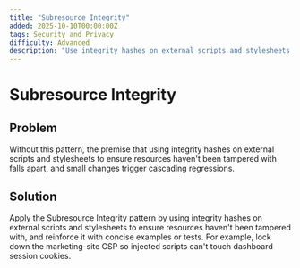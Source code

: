```yaml
---
title: "Subresource Integrity"
added: 2025-10-10T00:00:00Z
tags: Security and Privacy
difficulty: Advanced
description: "Use integrity hashes on external scripts and stylesheets to ensure resources haven't been tampered with."
---
```

# Subresource Integrity

## Problem

Without this pattern, the premise that using integrity hashes on external scripts and stylesheets to ensure resources haven't been tampered with falls apart, and small changes trigger cascading regressions.

## Solution

Apply the Subresource Integrity pattern by using integrity hashes on external scripts and stylesheets to ensure resources haven't been tampered with, and reinforce it with concise examples or tests. For example, lock down the marketing-site CSP so injected scripts can't touch dashboard session cookies.
